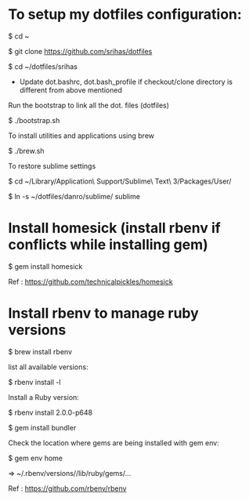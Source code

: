
# To setup my dotfiles configuration:

$ cd ~

$ git clone https://github.com/srihas/dotfiles

$ cd ~/dotfiles/srihas

* Update dot.bashrc, dot.bash_profile if checkout/clone directory is different from above mentioned


Run the bootstrap to link all the dot.<filename> files (dotfiles)

$ ./bootstrap.sh

To install utilities and applications using brew

$ ./brew.sh

To restore sublime settings

$ cd ~/Library/Application\ Support/Sublime\ Text\ 3/Packages/User/

$ ln -s ~/dotfiles/danro/sublime/ sublime



# Install homesick (install rbenv if conflicts while installing gem)

$ gem install homesick

Ref : https://github.com/technicalpickles/homesick


# Install rbenv to manage ruby versions

$ brew install rbenv

list all available versions:

$ rbenv install -l

Install a Ruby version:

$ rbenv install 2.0.0-p648

$ gem install bundler

Check the location where gems are being installed with gem env:

$ gem env home

=> ~/.rbenv/versions/<ruby-version>/lib/ruby/gems/...

Ref : https://github.com/rbenv/rbenv
